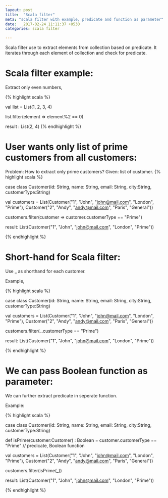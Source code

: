 ```yaml
---
layout: post
title:  "Scala filter"
meta: "scala filter with example, predicate and function as parameter"
date:   2017-02-24 11:11:37 +0530
categories: scala filter

---
```


Scala filter use to extract elements from collection based on predicate. It iterates through each element of collection and check for predicate.  

Scala filter example:
==========================

Extract only even numbers, 

{% highlight scala %}

val list = List(1, 2, 3, 4)

list.filter(element => element%2 == 0)

result :  List(2, 4)
{% endhighlight %}

User wants only list of prime customers from all customers:
===========================================================

Problem: How to extract only prime customers?  Given: list of customer.
{% highlight scala %}

case class Customer(id: String, name: String, email: String, 
			city:String, customerType:String)

val customers = List(Customer("1", "John", "john@mail.com", "London", "Prime"), 
Customer("2", "Andy", "andy@mail.com", "Paris", "General"))

customers.filter(customer => customer.customerType == "Prime")

result: List(Customer("1", "John", "john@mail.com", "London", "Prime"))

{% endhighlight %}



Short-hand for Scala filter:
============================

Use _ as shorthand for each customer.

Example,

{% highlight scala %}

case class Customer(id: String, name: String, email: String, 
			city:String, customerType:String)

val customers = List(Customer("1", "John", "john@mail.com", "London", "Prime"), 
Customer("2", "Andy", "andy@mail.com", "Paris", "General"))

customers.filter(_.customerType == "Prime")

result: List(Customer("1", "John", "john@mail.com", "London", "Prime"))

{% endhighlight %}


We can pass Boolean function as parameter:
=========================================


We can further extract predicate in seperate function.

Example:

{% highlight scala %}

case class Customer(id: String, name: String, email: String, 
			city:String, customerType:String)

def isPrime(customer:Customer) : Boolean = customer.customerType == "Prime" // predicate, Boolean function	

val customers = List(Customer("1", "John", "john@mail.com", "London", "Prime"), 
Customer("2", "Andy", "andy@mail.com", "Paris", "General"))

customers.filter(isPrime(_))

result: List(Customer("1", "John", "john@mail.com", "London", "Prime"))

{% endhighlight %}










